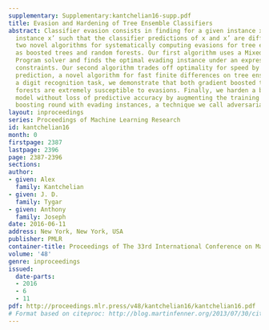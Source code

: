 ```yaml
---
supplementary: Supplementary:kantchelian16-supp.pdf
title: Evasion and Hardening of Tree Ensemble Classifiers
abstract: Classifier evasion consists in finding for a given instance x the “nearest”
  instance x’ such that the classifier predictions of x and x’ are different. We present
  two novel algorithms for systematically computing evasions for tree ensembles such
  as boosted trees and random forests. Our first algorithm uses a Mixed Integer Linear
  Program solver and finds the optimal evading instance under an expressive set of
  constraints. Our second algorithm trades off optimality for speed by using symbolic
  prediction, a novel algorithm for fast finite differences on tree ensembles. On
  a digit recognition task, we demonstrate that both gradient boosted trees and random
  forests are extremely susceptible to evasions. Finally, we harden a boosted tree
  model without loss of predictive accuracy by augmenting the training set of each
  boosting round with evading instances, a technique we call adversarial boosting.
layout: inproceedings
series: Proceedings of Machine Learning Research
id: kantchelian16
month: 0
firstpage: 2387
lastpage: 2396
page: 2387-2396
sections: 
author:
- given: Alex
  family: Kantchelian
- given: J. D.
  family: Tygar
- given: Anthony
  family: Joseph
date: 2016-06-11
address: New York, New York, USA
publisher: PMLR
container-title: Proceedings of The 33rd International Conference on Machine Learning
volume: '48'
genre: inproceedings
issued:
  date-parts:
  - 2016
  - 6
  - 11
pdf: http://proceedings.mlr.press/v48/kantchelian16/kantchelian16.pdf
# Format based on citeproc: http://blog.martinfenner.org/2013/07/30/citeproc-yaml-for-bibliographies/
---
```


